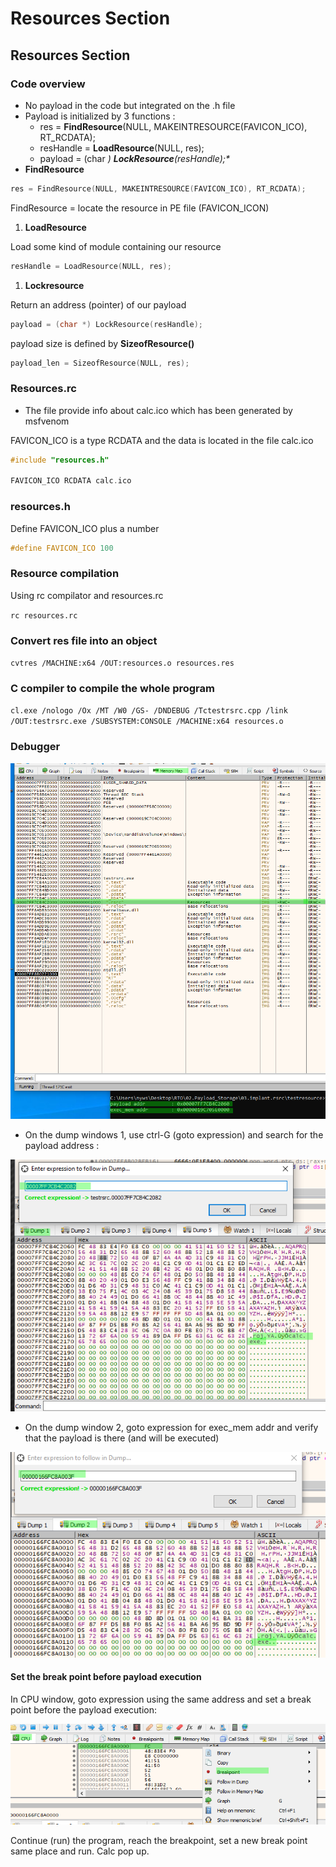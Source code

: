 # Resources Section

## Resources Section

### Code overview

* No payload in the code but integrated on the .h file
* Payload is initialized by 3 functions :
  * res = **FindResource**\(NULL, MAKEINTRESOURCE\(FAVICON\_ICO\), RT\_RCDATA\);
  * resHandle = **LoadResource**\(NULL, res\);
  * payload = \(char  _\) **LockResource**\(resHandle\);\*_
* **FindResource**

```cpp
res = FindResource(NULL, MAKEINTRESOURCE(FAVICON_ICO), RT_RCDATA);
```

FindResource = locate the resource in PE file \(FAVICON\_ICON\)

1. **LoadResource**

Load some kind of module containing our resource

```cpp
resHandle = LoadResource(NULL, res);
```

1. **Lockresource**

Return an address \(pointer\) of our payload

```cpp
payload = (char *) LockResource(resHandle);
```

payload size is defined by **SizeofResource\(\)**

```cpp
payload_len = SizeofResource(NULL, res);
```

### Resources.rc

* The file provide info about calc.ico which has been generated by msfvenom

FAVICON\_ICO is a type RCDATA and the data is located in the file calc.ico

```cpp
#include "resources.h"

FAVICON_ICO RCDATA calc.ico
```

### resources.h

Define FAVICON\_ICO plus a number

```cpp
#define FAVICON_ICO 100
```

### Resource compilation

Using rc compilator and resources.rc

`rc resources.rc`

### Convert res file into an object

`cvtres /MACHINE:x64 /OUT:resources.o resources.res`

### C compiler to compile the whole program

`cl.exe /nologo /Ox /MT /W0 /GS- /DNDEBUG /Tctestrsrc.cpp /link /OUT:testrsrc.exe /SUBSYSTEM:CONSOLE /MACHINE:x64 resources.o`

### Debugger

![](../../../../../.gitbook/assets/712f62f85c7a4be7977fbf75f7e9fb91.png)

* On the dump windows 1, use ctrl-G \(goto expression\) and search for the payload address :

![](../../../../../.gitbook/assets/a54f5725317f472fb31c2d3b976d5a9b.png)

* On the dump window 2, goto expression for exec\_mem addr and verify that the payload is there \(and will be executed\)

![](../../../../../.gitbook/assets/e7c2f22411c849acbd38b0a78fcf192f.png)

#### Set the break point before payload execution

In CPU window, goto expression using the same address and set a break point before the payload execution:

![](../../../../../.gitbook/assets/3cb171b58f644298b7cf9bb96a7e839e.png)

Continue \(run\) the program, reach the breakpoint, set a new break point same place and run. Calc pop up.

